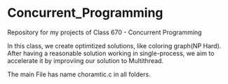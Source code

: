 # Concurrent_Programming
Repository for my projects of Class 670 - Concurrent Programming

In this class, we create optimtized solutions, like coloring graph(NP Hard). After having a reasonable solution working in single-process, we aim to accelerate it by improviing our solution to Multithread. 

The main File has name choramtic.c in all folders. 
